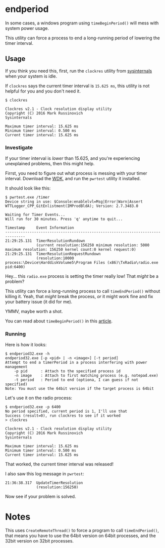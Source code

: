 # endperiod

In some cases, a windows program using `timeBeginPeriod()` will mess with system
power usage.

This utility can force a process to end a long-running period of lowering the
timer interval.

## Usage

If you think you need this, first, run the `clockres` utility from
[sysinternals](https://learn.microsoft.com/en-us/sysinternals/downloads/clockres)
when your system is idle.

If `clockres` says the current timer interval is `15.625 ms`, this utility is
not helpful for you and you don't need it.

```
$ clockres

Clockres v2.1 - Clock resolution display utility
Copyright (C) 2016 Mark Russinovich
Sysinternals

Maximum timer interval: 15.625 ms
Minimum timer interval: 0.500 ms
Current timer interval: 15.625 ms
```

### Investigate

If your timer interval is *lower* than 15.625, and you're experiencing
unexplained problems, then this might help.

Firrst, you need to figure out what process is messing with your timer
interval. Download the
[WDK](https://learn.microsoft.com/en-us/windows-hardware/drivers/download-the-wdk),
and run the `pwrtest` utility it installed.

It should look like this:

```
$ pwrtest.exe /timer
Device string in use: $Console:enablelvl=Msg|Error|Warn|Assert
WTTLogger_CPP_GitEnlistment(IMProdBldA); Version: 2.7.3483.0

Waiting for Timer Events...
Will run for 30 minutes. Press 'q' anytime to quit...

Timestamp     Event Information
-------------------------------------------------------------------------------
21:29:25.131  TimerResolutionRundown
              (current resolution:156250 minimum resolution: 5000 maximum resolution: 156250 kernel count:0 kernel request:0)
21:29:25.131  TimerResolutionRequestRundown
              (resolution:10000 process:\Device\HarddiskVolume5\Program Files (x86)\TxRadio\radio.exe pid:6400)
```

Hey... this `radio.exe` process is setting the timer really low! That *might*
be a problem?

This utility can force a long-running process to call `timeEndPeriod()` without
killing it. Yeah, that *might* break the process, *or* it might work fine and
fix your battery issue (it did for me).

YMMV, maybe worth a shot.

You can read about `timeBeginPeriod()` in this
[article](https://randomascii.wordpress.com/2013/07/08/windows-timer-resolution-megawatts-wasted/).


### Running

Here is how it looks:

```
$ endperiod32.exe -h
endperiod32.exe [-p <pid> | -n <image>] [-t period]
Attempt to end a timerPeriod in a process interfering with power management
    -p pid      : Attach to the specified process id
    -n image    : Attach to first matching process (e.g. notepad.exe)
    -t period   : Period to end (optiona, I can guess if not specified)
Note: You must use the 64bit version if the target process is 64bit
```

Let's use it on the radio process:

```
$ endperiod32.exe -p 6400
No period specified, current period is 1, I'll use that
Success (result=0), run clockres to see if it worked
> clockres

Clockres v2.1 - Clock resolution display utility
Copyright (C) 2016 Mark Russinovich
Sysinternals

Maximum timer interval: 15.625 ms
Minimum timer interval: 0.500 ms
Current timer interval: 15.625 ms
```

That worked, the current timer interval was released!

I also saw this log message in `pwrtest`:

```
21:36:38.317  UpdateTimerResolution
              (resolution:156250)
```

Now see if your problem is solved.

# Notes

This uses `CreateRemoteThread()` to force a program to call `timeEndPeriod()`,
that means you have to use the 64bit version on 64bit processes, and the 32bit
version on 32bit processes.

